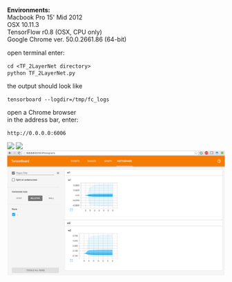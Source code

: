 **Environments:**  
Macbook Pro 15' Mid 2012  
OSX 10.11.3  
TensorFlow r0.8 (OSX, CPU only)  
Google Chrome ver. 50.0.2661.86 (64-bit)  
  
open terminal
enter:  
```
cd <TF_2LayerNet directory>  
python TF_2LayerNet.py  
```
the output should look like  

```
tensorboard --logdir=/tmp/fc_logs    
```

open a Chrome browser  
in the address bar, enter:  

```
http://0.0.0.0:6006  
```

<img src="https://github.com/kyeokabe/notes/blob/master/pics/TF_2LayerNet_Graphs.png" width="850">  

<img src="https://github.com/kyeokabe/notes/blob/master/pics/TF_2LayerNet_Events.png" width="850">  

<img src="https://github.com/kyeokabe/VNC-memos/blob/master/pics/TF_2LayerNet_Histrograms.png" width="850">  
